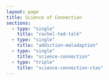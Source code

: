 ```yaml
---
layout: page
title: Science of Connection
sections:
  - type: "single"
    title: "rachel-ted-talk"
  - type: "single"
    title: "addiction-maladaption"
  - type: "single"
    title: "science-connection"
  - type: "triple"
    title: "science-connection-ctas"
---
```

